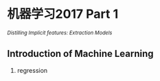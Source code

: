 # 机器学习2017 Part 1  

<sub>*Distilling Implicit features: Extraction Models*</sub>   
## Introduction of Machine Learning
1. regression
